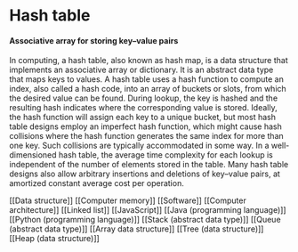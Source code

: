 # Hash table
#### Associative array for storing key–value pairs

In computing, a hash table, also known as hash map, is a data structure that implements an associative array or dictionary. It is an abstract data type that maps keys to values. A hash table uses a hash function to compute an index, also called a hash code, into an array of buckets or slots, from which the desired value can be found. During lookup, the key is hashed and the resulting hash indicates where the corresponding value is stored.
Ideally, the hash function will assign each key to a unique bucket, but most hash table designs employ an imperfect hash function, which might cause hash collisions where the hash function generates the same index for more than one key. Such collisions are typically accommodated in some way.
In a well-dimensioned hash table, the average time complexity for each lookup is independent of the number of elements stored in the table. Many hash table designs also allow arbitrary insertions and deletions of key–value pairs, at amortized constant average cost per operation.

[[Data structure]]
[[Computer memory]]
[[Software]]
[[Computer architecture]]
[[Linked list]]
[[JavaScript]]
[[Java (programming language)]]
[[Python (programming language)]]
[[Stack (abstract data type)]]
[[Queue (abstract data type)]]
[[Array data structure]]
[[Tree (data structure)]]
[[Heap (data structure)]]